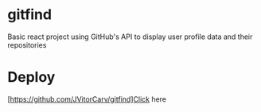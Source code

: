 # gitfind
Basic react project using GitHub's API to display user profile data and their repositories

# Deploy
[https://github.com/JVitorCarv/gitfind]Click here
